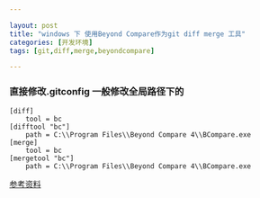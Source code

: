 ```yaml
---

layout: post
title: "windows 下 使用Beyond Compare作为git diff merge 工具"
categories: [开发环境]
tags: [git,diff,merge,beyondcompare]

---
```



### 直接修改.gitconfig 一般修改全局路径下的
    
    [diff]
        tool = bc
    [difftool "bc"]
        path = C:\\Program Files\\Beyond Compare 4\\BCompare.exe
    [merge]
        tool = bc
    [mergetool "bc"]
        path = C:\\Program Files\\Beyond Compare 4\\BCompare.exe


[参考资料](http://www.scootersoftware.com/support.php?zz=kb_vcs#gitwindows)